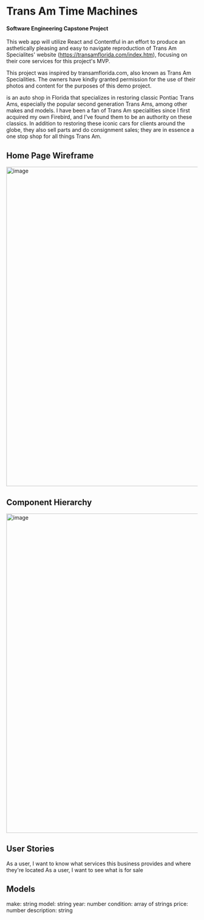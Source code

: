 # Trans Am Time Machines

#### Software Engineering Capstone Project

This web app will utilize React and Contentful in an effort to produce an asthetically pleasing and easy to navigate reproduction of Trans Am Specialites' website (https://transamflorida.com/index.htm), focusing on their core services for this project's MVP.

This project was inspired by transamflorida.com, also known as Trans Am Specialities.  The owners have kindly granted permission for the use of their photos and content for the purposes of this demo project.

 is an auto shop in Florida that specializes in restoring classic Pontiac Trans Ams, especially the popular second generation Trans Ams, among other makes and models.  I have been a fan of Trans Am specialities since I first acquired my own Firebird, and I've found them to be an authority on these classics.  In addition to restoring these iconic cars for clients around the globe, they also sell parts and do consignment sales; they are in essence a one stop shop for all things Trans Am.

## Home Page Wireframe

<img width="841" alt="image" src="https://user-images.githubusercontent.com/62805525/157369588-aa6bf487-523f-46e2-9fbc-2e6be9467422.png">

## Component Hierarchy

<img width="841" alt="image" src="https://user-images.githubusercontent.com/62805525/157371616-86495287-5097-4873-9907-70def69f8682.png">

## User Stories

As a user, I want to know what services this business provides and where they're located
As a user, I want to see what is for sale

## Models

make: string
model: string
year: number
condition: array of strings
price: number
description: string
